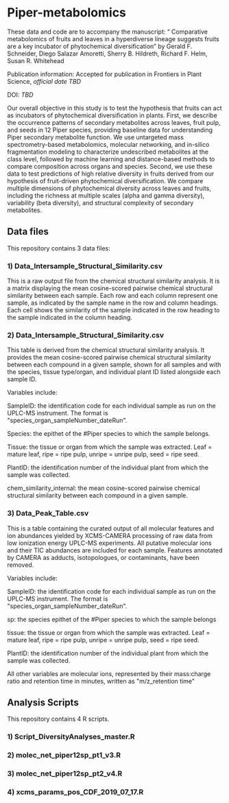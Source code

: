 

# Piper-metabolomics

These data and code are to accompany the manuscript: “ Comparative metabolomics of fruits and leaves in a hyperdiverse lineage suggests fruits are a key incubator of phytochemical diversification”
by Gerald F. Schneider, Diego Salazar Amoretti, Sherry B. Hildreth, Richard F. Helm, Susan R. Whitehead

Publication information: Accepted for publication in Frontiers in Plant Science, *official date TBD*

DOI: *TBD*

Our overall objective in this study is to test the hypothesis that fruits can act as incubators of phytochemical diversification in plants. First, we describe the occurrence patterns of secondary metabolites across leaves, fruit pulp, and seeds in 12 Piper species, providing baseline data for understanding Piper secondary metabolite function. We use untargeted mass spectrometry-based metabolomics, molecular networking, and in-silico fragmentation modeling to characterize undescribed metabolites at the class level, followed by machine learning and distance-based methods to compare composition across organs and species. Second, we use these data to test predictions of high relative diversity in fruits derived from our hypothesis of fruit-driven phytochemical diversification. We compare multiple dimensions of phytochemical diversity across leaves and fruits, including the richness at multiple scales (alpha and gamma diversity), variability (beta diversity), and structural complexity of secondary metabolites.

## Data files

This repository contains 3 data files:

### 1)  Data_Intersample_Structural_Similarity.csv
This is a raw output file from the chemical structural similarity analysis. It is a matrix displaying the mean cosine-scored pairwise chemical structural similarity between each sample. Each row and each column represent one sample, as indicated by the sample name in the row and column headings. Each cell shows the similarity of the sample indicated in the row heading to the sample indicated in the column heading.
   
### 2) Data_Intersample_Structural_Similarity.csv
This table is derived from the chemical structural similarity analysis. It provides the mean cosine-scored pairwise chemical structural similarity between each compound in a given sample, shown for all samples and with the species, tissue type/organ, and individual plant ID listed alongside each sample ID. 

Variables include:

SampleID: the identification code for each individual sample as run on the UPLC-MS instrument. The format is "species_organ_sampleNumber_dateRun".

Species: the epithet of the #Piper species to which the sample belongs.

Tissue: the tissue or organ from which the sample was extracted. Leaf = mature leaf, ripe = ripe pulp, unripe = unripe pulp, seed = ripe seed. 

PlantID: the identification number of the individual plant from which the sample was collected. 

chem_similarity_internal: the mean cosine-scored pairwise chemical structural similarity between each compound in a given sample.

### 3) Data_Peak_Table.csv
This is a table containing the curated output of all molecular features and ion abundances yielded by XCMS-CAMERA processing of raw data from low ionization energy UPLC-MS experiments. All putative molecular ions and their TIC abundances are included for each sample. Features annotated by CAMERA as adducts, isotopologues, or contaminants, have been removed.  

Variables include:

SampleID: the identification code for each individual sample as run on the UPLC-MS instrument. The format is "species_organ_sampleNumber_dateRun".

sp: the species epithet of the #Piper species to which the sample belongs

tissue: the tissue or organ from which the sample was extracted. Leaf = mature leaf, ripe = ripe pulp, unripe = unripe pulp, seed = ripe seed. 

PlantID: the identification number of the individual plant from which the sample was collected. 

All other variables are molecular ions, represented by their mass:charge ratio and retention time in minutes, written as "m/z_retention time"



## Analysis Scripts

This repository contains 4 R scripts.

### 1) Script_DiversityAnalyses_master.R

### 2) molec_net_piper12sp_pt1_v3.R

### 3) molec_net_piper12sp_pt2_v4.R

### 4) xcms_params_pos_CDF_2019_07_17.R
